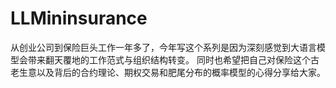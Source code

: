 # LLMininsurance

从创业公司到保险巨头工作一年多了，今年写这个系列是因为深刻感觉到大语言模型会带来翻天覆地的工作范式与组织结构转变。
同时也希望把自己对保险这个古老生意以及背后的合约理论、期权交易和肥尾分布的概率模型的心得分享给大家。